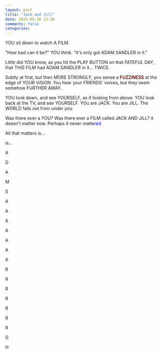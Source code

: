 ```yaml
---
layout: post
title: "Jack and Jill"
date: 2015-05-30 22:36
comments: false
categories: 
---
```


YOU sit down to watch A FILM.

"How bad can it be?" YOU think. "It's only got ADAM SANDLER in it."

Little did YOU know, as you hit the PLAY BUTTON on that FATEFUL DAY, that THIS FILM had ADAM SANDLER in it... TWICE.

Subtly at first, but then MORE STRONGLY, you sense a <span style="text-shadow: 0px 0px 2px #ff0000;">FUZZ<i>i</i>NESS</span> at the edge of YOUR V<i>i</i>S<i>i</i>ON. You hear your FRIENDS' vo<i>i</i>ces, but they seem somehow FURTHER AWAY.

YOU look down, and see YOURSELF, as if looking from above. YOU look back at the TV, and see YOURSELF. YOu are JACK. You are J<i>i</i>LL. The WORLD falls out from under you.

Was there ever a YOU? Was there ever a FILM called JACK AND J<i>i</i>LL? <i>i</i>t doesn't matter now. Perhaps <i>i</i>t never matte<span style="color:blue;">red</style>

All that matters <i>i</i>s...

<i>i</i>s...

A

D

A

M

S

A

A

A

A

A

A

A

R

R

R

R

R

R

R

G

H

<br/>

<br/>

<br/>

<br/>

<br/>

<br/>

<br/>

<br/>

<div id="black" style="position: absolute; top: 0; left: 0; height: 100%; width: 100%; display:none; background-color: black; padding-top: 20%; text-align: center; color: red; font-size: 120px; font-family: Creepster, arial; text-shadow: 0px 0px 10px red;">ADAM SANDLER</div>

<script>
function testScroll(ev)
{
  if(window.pageYOffset>700)
  {
    window.scrollTo(0,0);
    document.getElementById('black').style.display = 'block';
    document.body.style.overflow = 'hidden';
    audio.play();
    setInterval(function() {
      window.location.assign("/jack-and-jill2")
    }, 3000);
  }
}
var audio = new Audio('/jack-and-jill2/scream.mp3');
window.onscroll=testScroll
</script>

<script type="text/javascript">
  WebFontConfig = {
    google: { families: [ 'Creepster::latin' ] }
  };
  (function() {
    var wf = document.createElement('script');
    wf.src = ('https:' == document.location.protocol ? 'https' : 'http') +
      '://ajax.googleapis.com/ajax/libs/webfont/1/webfont.js';
    wf.type = 'text/javascript';
    wf.async = 'true';
    var s = document.getElementsByTagName('script')[0];
    s.parentNode.insertBefore(wf, s);
  })(); </script>
